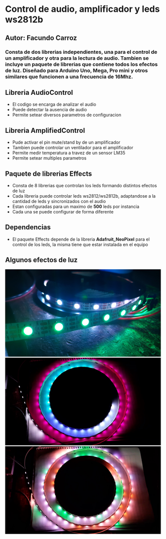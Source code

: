 # Control de audio, amplificador y leds ws2812b
## Autor: Facundo Carroz

### Consta de dos librerias independientes, una para el control de un amplificador y otra para la lectura de audio. Tambien se incluye un paquete de librerias que contiene todos los efectos de luz. Diseñado para Arduino Uno, Mega, Pro mini y otros similares que funcionen a una frecuencia de 16Mhz. 

## Libreria AudioControl
- El codigo se encarga de analizar el audio
- Puede detectar la ausencia de audio 
- Permite setear diversos parametros de configuracion

## Libreria AmplifiedControl 
- Pude activar el pin mute/stand by de un amplificador
- Tambien puede controlar un ventilador para el amplificador
- Permite medir temperatura a travez de un sensor LM35
- Permite setear multiples parametros

## Paquete de librerias Effects
- Consta de 8 librerias que controlan los leds formando distintos efectos de luz
- Cada libreria puede controlar leds ws2812/ws2812b, adaptandose a la cantidad de leds y sincronizados con el audio
- Estan configuradas para un maximo de **500** leds por instancia
- Cada una se puede configurar de forma diferente 

## Dependencias
- El paquete Effects depende de la libreria **Adafruit_NeoPixel** para el control de los leds, la misma tiene que estar instalada en el equipo

## Algunos efectos de luz
![Imagen de tira led ws2812b](https://github.com/Facundo-prog/Control_Amplificador_con_Luces/blob/master/images/img_1.jpg)
![Imagen de tira led ws2812b](https://github.com/Facundo-prog/Control_Amplificador_con_Luces/blob/master/images/img_2.jpg)
![Imagen de tira led ws2812b](https://github.com/Facundo-prog/Control_Amplificador_con_Luces/blob/master/images/img_3.jpg)
